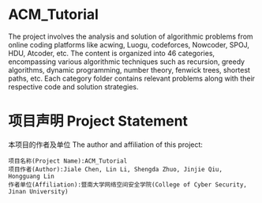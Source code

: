 # ACM_Tutorial

The project involves the analysis and solution of algorithmic problems from online coding platforms like acwing, Luogu, codeforces, Nowcoder, SPOJ, HDU, Atcoder, etc. The content is organized into 46 categories, encompassing various algorithmic techniques such as recursion, greedy algorithms, dynamic programming, number theory, fenwick trees, shortest paths, etc. Each category folder contains relevant problems along with their respective code and solution strategies.
# 项目声明 Project Statement

本项目的作者及单位
The author and affiliation of this project:
```
项目名称(Project Name):ACM_Tutorial
项目作者(Author):Jiale Chen, Lin Li, Shengda Zhuo, Jinjie Qiu, Hongguang Lin
作者单位(Affiliation):暨南大学网络空间安全学院(College of Cyber Security, Jinan University)
```


